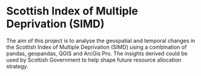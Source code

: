 # Scottish Index of Multiple Deprivation (SIMD)
The aim of this project is to analyse the geospatial and temporal changes in the Scottish Index of Multiple Deprivation (SIMD) using a combination of pandas, geopandas, QGIS and ArcGis Pro. The insights derived could be used by Scottish Government to help shape future resource allocation strategy.
